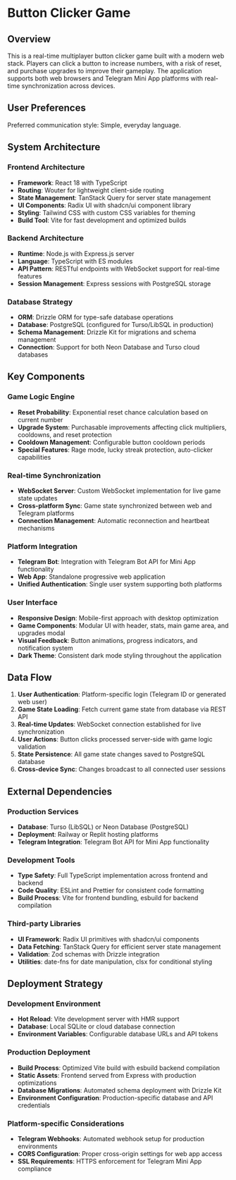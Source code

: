 # Button Clicker Game

## Overview

This is a real-time multiplayer button clicker game built with a modern web stack. Players can click a button to increase numbers, with a risk of reset, and purchase upgrades to improve their gameplay. The application supports both web browsers and Telegram Mini App platforms with real-time synchronization across devices.

## User Preferences

Preferred communication style: Simple, everyday language.

## System Architecture

### Frontend Architecture
- **Framework**: React 18 with TypeScript
- **Routing**: Wouter for lightweight client-side routing
- **State Management**: TanStack Query for server state management
- **UI Components**: Radix UI with shadcn/ui component library
- **Styling**: Tailwind CSS with custom CSS variables for theming
- **Build Tool**: Vite for fast development and optimized builds

### Backend Architecture
- **Runtime**: Node.js with Express.js server
- **Language**: TypeScript with ES modules
- **API Pattern**: RESTful endpoints with WebSocket support for real-time features
- **Session Management**: Express sessions with PostgreSQL storage

### Database Strategy
- **ORM**: Drizzle ORM for type-safe database operations
- **Database**: PostgreSQL (configured for Turso/LibSQL in production)
- **Schema Management**: Drizzle Kit for migrations and schema management
- **Connection**: Support for both Neon Database and Turso cloud databases

## Key Components

### Game Logic Engine
- **Reset Probability**: Exponential reset chance calculation based on current number
- **Upgrade System**: Purchasable improvements affecting click multipliers, cooldowns, and reset protection
- **Cooldown Management**: Configurable button cooldown periods
- **Special Features**: Rage mode, lucky streak protection, auto-clicker capabilities

### Real-time Synchronization
- **WebSocket Server**: Custom WebSocket implementation for live game state updates
- **Cross-platform Sync**: Game state synchronized between web and Telegram platforms
- **Connection Management**: Automatic reconnection and heartbeat mechanisms

### Platform Integration
- **Telegram Bot**: Integration with Telegram Bot API for Mini App functionality
- **Web App**: Standalone progressive web application
- **Unified Authentication**: Single user system supporting both platforms

### User Interface
- **Responsive Design**: Mobile-first approach with desktop optimization
- **Game Components**: Modular UI with header, stats, main game area, and upgrades modal
- **Visual Feedback**: Button animations, progress indicators, and notification system
- **Dark Theme**: Consistent dark mode styling throughout the application

## Data Flow

1. **User Authentication**: Platform-specific login (Telegram ID or generated web user)
2. **Game State Loading**: Fetch current game state from database via REST API
3. **Real-time Updates**: WebSocket connection established for live synchronization
4. **User Actions**: Button clicks processed server-side with game logic validation
5. **State Persistence**: All game state changes saved to PostgreSQL database
6. **Cross-device Sync**: Changes broadcast to all connected user sessions

## External Dependencies

### Production Services
- **Database**: Turso (LibSQL) or Neon Database (PostgreSQL)
- **Deployment**: Railway or Replit hosting platforms
- **Telegram Integration**: Telegram Bot API for Mini App functionality

### Development Tools
- **Type Safety**: Full TypeScript implementation across frontend and backend
- **Code Quality**: ESLint and Prettier for consistent code formatting
- **Build Process**: Vite for frontend bundling, esbuild for backend compilation

### Third-party Libraries
- **UI Framework**: Radix UI primitives with shadcn/ui components
- **Data Fetching**: TanStack Query for efficient server state management
- **Validation**: Zod schemas with Drizzle integration
- **Utilities**: date-fns for date manipulation, clsx for conditional styling

## Deployment Strategy

### Development Environment
- **Hot Reload**: Vite development server with HMR support
- **Database**: Local SQLite or cloud database connection
- **Environment Variables**: Configurable database URLs and API tokens

### Production Deployment
- **Build Process**: Optimized Vite build with esbuild backend compilation
- **Static Assets**: Frontend served from Express with production optimizations
- **Database Migrations**: Automated schema deployment with Drizzle Kit
- **Environment Configuration**: Production-specific database and API credentials

### Platform-specific Considerations
- **Telegram Webhooks**: Automated webhook setup for production environments
- **CORS Configuration**: Proper cross-origin settings for web app access
- **SSL Requirements**: HTTPS enforcement for Telegram Mini App compliance
